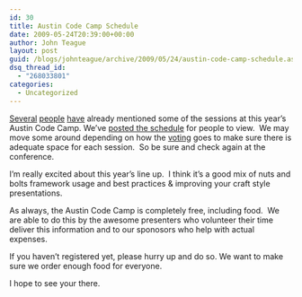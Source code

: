 ```yaml
---
id: 30
title: Austin Code Camp Schedule
date: 2009-05-24T20:39:00+00:00
author: John Teague
layout: post
guid: /blogs/johnteague/archive/2009/05/24/austin-code-camp-schedule.aspx
dsq_thread_id:
  - "268033801"
categories:
  - Uncategorized
---
```

[Several](/blogs/hex/archive/2009/05/16/austin-code-camp-sessions-voting-results.aspx) [people](/blogs/chad_myers/archive/2009/05/17/austin-codecamp-09-quite-possibly-better-than-bacon.aspx) [have](http://devlicious.com/blogs/anne_epstein/archive/2009/05/17/austin-code-camp-2009.aspx) already mentioned some of the sessions at this year&#8217;s Austin Code Camp. We&#8217;ve [posted the schedule](http://www.adnug.org/austincodecamp09 "Austin Code Camp 09") for people to view.&nbsp; We may move some around depending on how the [voting](http://www.adnug.org/AustinCodeCamp09/Proposal/List "Vote for sessions") goes to make sure there is adequate space for each session.&nbsp; So be sure and check again at the conference.

I&#8217;m really excited about this year&#8217;s line up.&nbsp; I think it&#8217;s a good mix of nuts and bolts framework usage and best practices & improving your craft style presentations.

As always, the Austin Code Camp is completely free, including food.&nbsp; We are able to do this by the awesome presenters who volunteer their time deliver this information and to our sponosors who help with actual expenses.

If you haven&#8217;t registered yet, please hurry up and do so. We want to make sure we order enough food for everyone.

I hope to see your there.